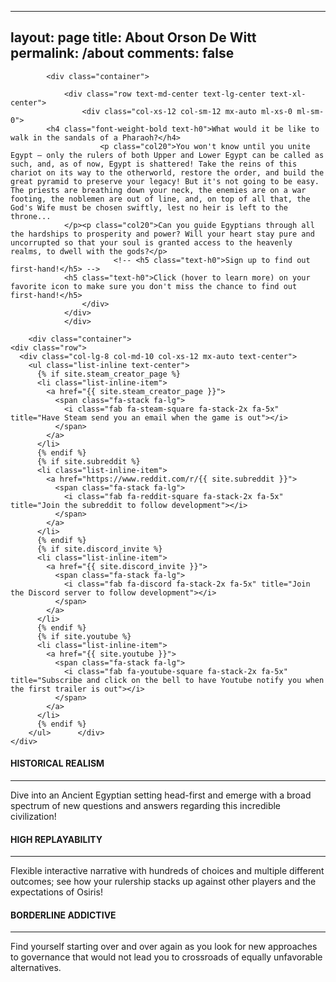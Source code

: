 
---
layout: page
title: About Orson De Witt
permalink: /about
comments: false
---

            <div class="container">

                <div class="row text-md-center text-lg-center text-xl-center">
                    <div class="col-xs-12 col-sm-12 mx-auto ml-xs-0 ml-sm-0">
			<h4 class="font-weight-bold text-h0">What would it be like to walk in the sandals of a Pharaoh?</h4>
                        <p class="col20">You won't know until you unite Egypt — only the rulers of both Upper and Lower Egypt can be called as such, and, as of now, Egypt is shattered! Take the reins of this chariot on its way to the otherworld, restore the order, and build the great pyramid to preserve your legacy! But it's not going to be easy. The priests are breathing down your neck, the enemies are on a war footing, the noblemen are out of line, and, on top of all that, the God's Wife must be chosen swiftly, lest no heir is left to the throne...
			    </p><p class="col20">Can you guide Egyptians through all the hardships to prosperity and power? Will your heart stay pure and uncorrupted so that your soul is granted access to the heavenly realms, to dwell with the gods?</p>
			               <!-- <h5 class="text-h0">Sign up to find out first-hand!</h5> -->
			    <h5 class="text-h0">Click (hover to learn more) on your favorite icon to make sure you don't miss the chance to find out first-hand!</h5>
                    </div> 
                </div>
                </div>
	  
	    <div class="container">
    <div class="row">
      <div class="col-lg-8 col-md-10 col-xs-12 mx-auto text-center">
        <ul class="list-inline text-center">
          {% if site.steam_creator_page %}
          <li class="list-inline-item">
            <a href="{{ site.steam_creator_page }}">
              <span class="fa-stack fa-lg">
                <i class="fab fa-steam-square fa-stack-2x fa-5x" title="Have Steam send you an email when the game is out"></i>
              </span>
            </a>
          </li>
          {% endif %}
          {% if site.subreddit %}
          <li class="list-inline-item">
            <a href="https://www.reddit.com/r/{{ site.subreddit }}">
              <span class="fa-stack fa-lg">
                <i class="fab fa-reddit-square fa-stack-2x fa-5x" title="Join the subreddit to follow development"></i>
              </span>
            </a>
          </li>
          {% endif %}
          {% if site.discord_invite %}
          <li class="list-inline-item">
            <a href="{{ site.discord_invite }}">
              <span class="fa-stack fa-lg">
                <i class="fab fa-discord fa-stack-2x fa-5x" title="Join the Discord server to follow development"></i>
              </span>
            </a>
          </li>
          {% endif %}
          {% if site.youtube %}
          <li class="list-inline-item">
            <a href="{{ site.youtube }}">
              <span class="fa-stack fa-lg">
                <i class="fab fa-youtube-square fa-stack-2x fa-5x" title="Subscribe and click on the bell to have Youtube notify you when the first trailer is out"></i>
              </span>
            </a>
          </li>
          {% endif %}
        </ul>      </div>
    </div>
  </div>

<!--
            <div class="container">
                <div class="row text-md-center text-lg-center text-xl-center col-auto">
               <div class="subscription-form-input col-xs-12 mx-auto ml-xs-0 ml-sm-0">         

	    <form id="sender-subscribe" target="_blank" action="https://app.sender.net/forms/sender_subscription/2812/1d98ce24" method="POST">
	<div class="subscription-form-fields" id="subscription-form-fields">
     <input name="email" type="email" class="email_type emai" id="email" data-label="E-mail" maxlength="100" placeholder="Your e-mail" required>
		    <button type="submit" id="submit-button"><i class="fas fa-arrow-circle-right"></i> </button>
                                                                                                </div>
                        						                            <br>
                            <div id ="recaptcha-failed-message" hidden class="subscription-thank-you">Recaptcha failed, try again!</div>
                            <div class="g-recaptcha" data-callback="submitGR" style="transform: scale(0.68); -webkit-transform: scale(0.68); transform-origin: 0 0; -webkit-transform-origin: 0 0;" data-sitekey="6Lek36IZAAAAAHLJFLZbOmRMQNnwZSeCuKmTG0XM"></div>
				

                    </form>
                                <span class="sender-link-wrapper">
                    <a class="sender-link" href="http://sender.net" title="Email marketing services" rel=”nofollow”>
                        <img src="https://app.sender.net/favicon.png" alt="Provided by">
                        <span>Sender.net email marketing</span>
                    </a>
                </span>
                                    </div>
    </div>
</div>          
--->

  <div class="container">
                <div class="row mt-3"> 
                    <div class="col-md-4 cpad mb-3 mb-md-5 cpad"> 
                          <div class="card py-4 h-100"> 
                             <div class="card-body text-center"> 
                                <i class="fas fa-scroll bigicon pt-3 pb-3"></i> 
                                <h4 class="text-uppercase medium m-3 text-gold">HISTORICAL REALISM</h4> 
                                <hr class="my-3" color="#FBC403"> 
                                <div class="small text-gold">Dive into an Ancient Egyptian setting head-first and emerge with a broad spectrum of new questions and answers regarding this incredible civilization!</div>                                 
                            </div>                             
                        </div>                         
                    </div>
			<div class="col-md-4 cpad mb-3 mb-md-5 cpad"> 
                        <div class="card py-4 h-100"> 
                            <div class="card-body text-center"> 
                                <i class="fas fa-redo-alt bigicon pt-3 pb-3"></i>
                                <h4 class="text-uppercase medium m-3 text-gold">HIGH REPLAYABILITY</h4> 
                                <hr class="my-3" color="#FBC403"> 
                                <div class="small text-gold">Flexible interactive narrative with hundreds of choices and multiple different outcomes; see how your rulership stacks up against other players and the expectations of Osiris!</div>                                 
                            </div>                             
                        </div>                         
                    </div>      
                    <div class="col-md-4 mb-3 mb-md-5 cpad"> 
                        <div class="card py-4 h-100"> 
                            <div class="card-body text-center"> 
                                <i class="fas fa-capsules bigicon pt-3 pb-3"></i> 
                                <h4 class="text-uppercase medium m-3 text-gold">BORDERLINE ADDICTIVE</h4> 
                                <hr class="my-3" color="#FBC403"> 
                                <div class="small text-gold">Find yourself starting over and over again as you look for new approaches to governance that would not lead you to crossroads of equally unfavorable alternatives.</div>                                 
                            </div>                             
                        </div>                         
                    </div>                     
	  	</div>
	</div>
